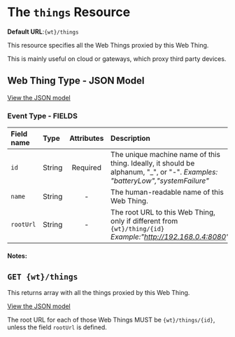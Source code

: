 # The `things` Resource

**Default URL**:`{wt}/things`

This resource specifies all the Web Things proxied by this Web Thing.    

This is mainly useful on cloud or gateways, which proxy third party devices. 

## Web Thing Type - JSON Model 

[View the JSON model](things-model.json)

### Event Type - FIELDS

| Field name  | Type  | Attributes | Description|
| :------------ |:----------| :-----:|:-----|
| `id` | String | Required | The unique machine name of this thing. Ideally, it should be alphanum, "_", or "-". _Examples: "batteryLow","systemFailure"_|
| `name` | String  | - | The human-readable name of this Web Thing. |
| `rootUrl` | String  | - | The root URL to this Web Thing, only if different from `{wt}/thing/{id}` _Example:"http://192.168.0.4:8080"_| 

#### Notes:

## `GET {wt}/things`
This returns array with all the things proxied by this Web Thing. 

[View the JSON model](get-things-example.json)

The root URL for each of those Web Things MUST be `{wt}/things/{id}`, unless the field `rootUrl` is defined. 
